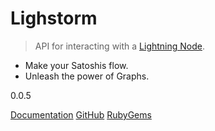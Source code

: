 # Lighstorm

> API for interacting with a [Lightning Node](https://lightning.network).

- Make your Satoshis flow.
- Unleash the power of Graphs.

0.0.5

[Documentation](README)
[GitHub](https://github.com/icebaker/lighstorm)
[RubyGems](https://rubygems.org/gems/lighstorm)
